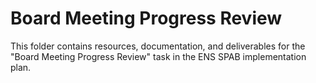 # Board Meeting Progress Review

This folder contains resources, documentation, and deliverables for the "Board Meeting Progress Review" task in the ENS SPAB implementation plan.
